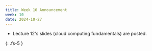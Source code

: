 ```yaml
---
title: Week 10 Announcement
week: 10
date: 2024-10-27
---
```


* Lecture 12's slides (cloud computing fundamentals) are posted.

{: .fs-5 }
